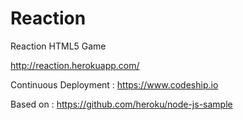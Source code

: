 Reaction
========

Reaction HTML5 Game

http://reaction.herokuapp.com/

Continuous Deployment : https://www.codeship.io

Based on : https://github.com/heroku/node-js-sample
